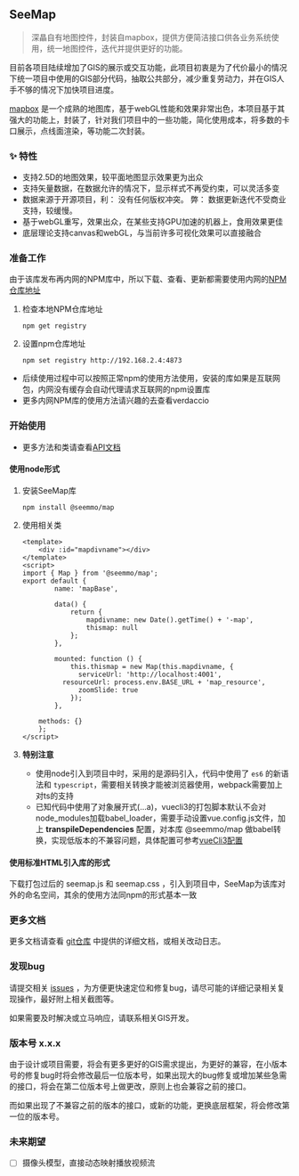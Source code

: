 ## SeeMap

> 深瞐自有地图控件，封装自mapbox，提供方便简洁接口供各业务系统使用，统一地图控件，迭代并提供更好的功能。

目前各项目陆续增加了GIS的展示或交互功能，此项目初衷是为了代价最小的情况下统一项目中使用的GIS部分代码，抽取公共部分，减少重复劳动力，并在GIS人手不够的情况下加快项目进度。

[mapbox](https://www.mapbox.com/) 是一个成熟的地图库，基于webGL性能和效果非常出色，本项目基于其强大的功能上，封装了，针对我们项目中的一些功能，简化使用成本，将多数的卡口展示，点线面渲染，等功能二次封装。

### ✨ 特性
 - 支持2.5D的地图效果，较平面地图显示效果更为出众
 - 支持矢量数据，在数据允许的情况下，显示样式不再受约束，可以灵活多变
 - 数据来源于开源项目，利： 没有任何版权冲突。 弊： 数据更新迭代不受商业支持，较缓慢。
 - 基于webGL重写，效果出众，在某些支持GPU加速的机器上，食用效果更佳
 - 底层理论支持canvas和webGL，与当前许多可视化效果可以直接融合


### 准备工作

由于该库发布再内网的NPM库中，所以下载、查看、更新都需要使用内网的[NPM仓库地址](http://192.168.2.4:4873)

 1. 检查本地NPM仓库地址
    ```
    npm get registry
    ```

 2. 设置npm仓库地址
    ```
    npm set registry http://192.168.2.4:4873
    ```

 - 后续使用过程中可以按照正常npm的使用方法使用，安装的库如果是互联网包，内网没有缓存会自动代理请求互联网的npm设置库
 - 更多内网NPM库的使用方法请兴趣的去查看verdaccio

### 开始使用

- 更多方法和类请查看[API文档](http://192.168.2.4:8181/docs/seemap)

#### 使用node形式

 1. 安装SeeMap库
    ```
    npm install @seemmo/map
    ```

 2. 使用相关类
    ```
    <template>
        <div :id="mapdivname"></div>
    </template>
    <script>
    import { Map } from '@seemmo/map';
    export default {
            name: 'mapBase',

            data() {
                return {
                    mapdivname: new Date().getTime() + '-map',
                    thismap: null
                };
            },

            mounted: function () {
                this.thismap = new Map(this.mapdivname, {
                  serviceUrl: 'http://localhost:4001',
              resourceUrl: process.env.BASE_URL + 'map_resource',
                  zoomSlide: true
                });
            },
    
        methods: {}
        };
    </script>
    ```
    
 3. **特别注意**

    * 使用node引入到项目中时，采用的是源码引入，代码中使用了 `es6` 的新语法和 `typescript`，需要相关转换才能被浏览器使用，webpack需要加上对ts的支持
    * 已知代码中使用了对象展开式(...a)，vuecli3的打包脚本默认不会对node_modules加载babel_loader，需要手动设置vue.config.js文件，加上 **transpileDependencies** 配置，对本库 @seemmo/map 做babel转换，实现低版本的不兼容问题，具体配置可参考[vueCli3配置](https://cli.vuejs.org/zh/config/#transpiledependencies)


#### 使用标准HTML引入库的形式

下载打包过后的 seemap.js 和 seemap.css ，引入到项目中，SeeMap为该库对外的命名空间，其余的使用方法同npm的形式基本一致

### 更多文档

更多文档请查看 [git仓库](http://192.168.2.3/dev/saas/gis/seemap) 中提供的详细文档，或相关改动日志。

### 发现bug

请提交相关 [issues](http://192.168.2.3/dev/saas/gis/seemap/issues) ，为方便更快速定位和修复bug，请尽可能的详细记录相关复现操作，最好附上相关截图等。

如果需要及时解决或立马响应，请联系相关GIS开发。

### 版本号 x.x.x

由于设计或项目需要，将会有更多更好的GIS需求提出，为更好的兼容，在小版本号的修复bug时将会修改最后一位版本号，如果出现大的bug修复或增加某些急需的接口，将会在第二位版本号上做更改，原则上也会兼容之前的接口。

而如果出现了不兼容之前的版本的接口，或新的功能，更换底层框架，将会修改第一位的版本号。

### 未来期望
 + [ ] 摄像头模型，直接动态映射播放视频流
